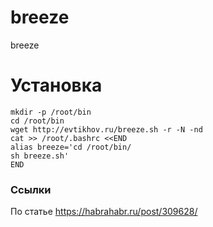# breeze
breeze

# Установка
```
mkdir -p /root/bin
cd /root/bin
wget http://evtikhov.ru/breeze.sh -r -N -nd
cat >> /root/.bashrc <<END
alias breeze='cd /root/bin/
sh breeze.sh'
END
```

### Ссылки
По статье https://habrahabr.ru/post/309628/
